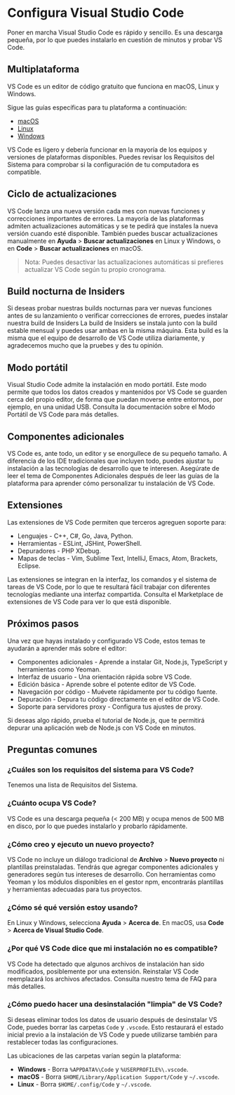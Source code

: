 # Configura Visual Studio Code

Poner en marcha Visual Studio Code es rápido y sencillo. Es una descarga pequeña, por lo que puedes instalarlo en cuestión de minutos y probar VS Code.

## Multiplataforma

VS Code es un editor de código gratuito que funciona en macOS, Linux y Windows.

Sigue las guías específicas para tu plataforma a continuación:

* [macOS](/docs/Guia%20de%20Usuario/Configuración%20Inicial/03-macOS)
* [Linux](/docs/Guia%20de%20Usuario/Configuración%20Inicial/02-Linux)
* [Windows](/docs/Guia%20de%20Usuario/Configuración%20Inicial/04-Windows)

VS Code es ligero y debería funcionar en la mayoría de los equipos y versiones de plataformas disponibles. Puedes revisar los Requisitos del Sistema para comprobar si la configuración de tu computadora es compatible.

## Ciclo de actualizaciones

VS Code lanza una nueva versión cada mes con nuevas funciones y correcciones importantes de errores. La mayoría de las plataformas admiten actualizaciones automáticas y se te pedirá que instales la nueva versión cuando esté disponible. También puedes buscar actualizaciones manualmente en **Ayuda** > **Buscar actualizaciones** en Linux y Windows, o en **Code** > **Buscar actualizaciones** en macOS.

> Nota: Puedes desactivar las actualizaciones automáticas si prefieres actualizar VS Code según tu propio cronograma.

## Build nocturna de Insiders

Si deseas probar nuestras builds nocturnas para ver nuevas funciones antes de su lanzamiento o verificar correcciones de errores, puedes instalar nuestra build de Insiders La build de Insiders se instala junto con la build estable mensual y puedes usar ambas en la misma máquina. Esta build es la misma que el equipo de desarrollo de VS Code utiliza diariamente, y agradecemos mucho que la pruebes y des tu opinión.

## Modo portátil

Visual Studio Code admite la instalación en modo portátil. Este modo permite que todos los datos creados y mantenidos por VS Code se guarden cerca del propio editor, de forma que puedan moverse entre entornos, por ejemplo, en una unidad USB. Consulta la documentación sobre el Modo Portátil de VS Code para más detalles.

## Componentes adicionales

VS Code es, ante todo, un editor y se enorgullece de su pequeño tamaño. A diferencia de los IDE tradicionales que incluyen todo, puedes ajustar tu instalación a las tecnologías de desarrollo que te interesen. Asegúrate de leer el tema de Componentes Adicionales después de leer las guías de la plataforma para aprender cómo personalizar tu instalación de VS Code.

## Extensiones

Las extensiones de VS Code permiten que terceros agreguen soporte para:

* Lenguajes - C++, C#, Go, Java, Python.
* Herramientas - ESLint, JSHint, PowerShell.
* Depuradores - PHP XDebug.
* Mapas de teclas - Vim, Sublime Text, IntelliJ, Emacs, Atom, Brackets, Eclipse.

Las extensiones se integran en la interfaz, los comandos y el sistema de tareas de VS Code, por lo que te resultará fácil trabajar con diferentes tecnologías mediante una interfaz compartida. Consulta el Marketplace de extensiones de VS Code para ver lo que está disponible.

## Próximos pasos

Una vez que hayas instalado y configurado VS Code, estos temas te ayudarán a aprender más sobre el editor:

* Componentes adicionales - Aprende a instalar Git, Node.js, TypeScript y herramientas como Yeoman.
* Interfaz de usuario - Una orientación rápida sobre VS Code.
* Edición básica - Aprende sobre el potente editor de VS Code.
* Navegación por código - Muévete rápidamente por tu código fuente.
* Depuración - Depura tu código directamente en el editor de VS Code.
* Soporte para servidores proxy - Configura tus ajustes de proxy.

Si deseas algo rápido, prueba el tutorial de Node.js, que te permitirá depurar una aplicación web de Node.js con VS Code en minutos.

## Preguntas comunes

### ¿Cuáles son los requisitos del sistema para VS Code?

Tenemos una lista de Requisitos del Sistema.

### ¿Cuánto ocupa VS Code?

VS Code es una descarga pequeña (< 200 MB) y ocupa menos de 500 MB en disco, por lo que puedes instalarlo y probarlo rápidamente.

### ¿Cómo creo y ejecuto un nuevo proyecto?

VS Code no incluye un diálogo tradicional de **Archivo** > **Nuevo proyecto** ni plantillas preinstaladas. Tendrás que agregar componentes adicionales y generadores según tus intereses de desarrollo. Con herramientas como Yeoman y los módulos disponibles en el gestor npm, encontrarás plantillas y herramientas adecuadas para tus proyectos.

### ¿Cómo sé qué versión estoy usando?

En Linux y Windows, selecciona **Ayuda** > **Acerca de**. En macOS, usa **Code** > **Acerca de Visual Studio Code**.

### ¿Por qué VS Code dice que mi instalación no es compatible?

VS Code ha detectado que algunos archivos de instalación han sido modificados, posiblemente por una extensión. Reinstalar VS Code reemplazará los archivos afectados. Consulta nuestro tema de FAQ para más detalles.

### ¿Cómo puedo hacer una desinstalación "limpia" de VS Code?

Si deseas eliminar todos los datos de usuario después de desinstalar VS Code, puedes borrar las carpetas `Code` y `.vscode`. Esto restaurará el estado inicial previo a la instalación de VS Code y puede utilizarse también para restablecer todas las configuraciones.

Las ubicaciones de las carpetas varían según la plataforma:

* **Windows** - Borra `%APPDATA%\Code` y `%USERPROFILE%\.vscode`.
* **macOS** - Borra `$HOME/Library/Application Support/Code` y `~/.vscode`.
* **Linux** - Borra `$HOME/.config/Code` y `~/.vscode`.
